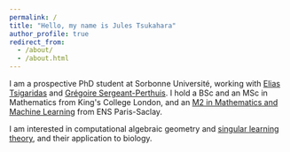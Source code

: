```yaml
---
permalink: /
title: "Hello, my name is Jules Tsukahara"
author_profile: true
redirect_from: 
  - /about/
  - /about.html
---
```


I am a prospective PhD student at Sorbonne Université, working with [Elias Tsigaridas](https://who.paris.inria.fr/Elias.Tsigaridas/index.html) and [Grégoire Sergeant-Perthuis](https://gregoiresergeant-perthuis.com/research.html). I hold a BSc and an MSc in Mathematics from King's College London, and an [M2 in Mathematics and Machine Learning](https://www.master-mva.com/) from ENS Paris-Saclay.

I am interested in computational algebraic geometry and [singular learning theory](https://sites.google.com/view/sumiowatanabe/home), and their application to biology.
